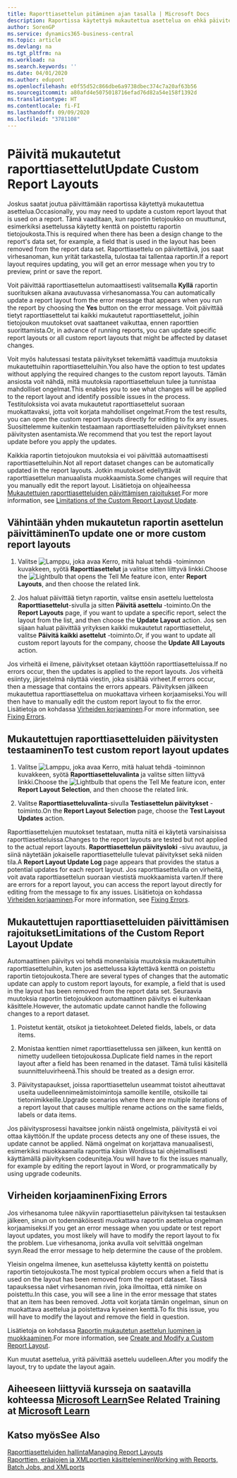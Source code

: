 ```yaml
---
title: Raporttiasettelun pitäminen ajan tasalla | Microsoft Docs
description: Raportissa käytettyä mukautettua asettelua on ehkä päivitettävä. Tämä vaaditaan, kun raportin tietojoukko on muuttunut, esimerkiksi asettelussa käytetty kenttä on poistettu raportin tietojoukosta.
author: SorenGP
ms.service: dynamics365-business-central
ms.topic: article
ms.devlang: na
ms.tgt_pltfrm: na
ms.workload: na
ms.search.keywords: ''
ms.date: 04/01/2020
ms.author: edupont
ms.openlocfilehash: e0f55d52c866dbe6a9738dbec374c7a20af63b56
ms.sourcegitcommit: a80afd4e5075018716efad76d82a54e158f1392d
ms.translationtype: HT
ms.contentlocale: fi-FI
ms.lasthandoff: 09/09/2020
ms.locfileid: "3781108"
---
```

# <a name="update-custom-report-layouts"></a><span data-ttu-id="f9fe3-104">Päivitä mukautetut raporttiasettelut</span><span class="sxs-lookup"><span data-stu-id="f9fe3-104">Update Custom Report Layouts</span></span>
<span data-ttu-id="f9fe3-105">Joskus saatat joutua päivittämään raportissa käytettyä mukautettua asettelua.</span><span class="sxs-lookup"><span data-stu-id="f9fe3-105">Occasionally, you may need to update a custom report layout that is used on a report.</span></span> <span data-ttu-id="f9fe3-106">Tämä vaaditaan, kun raportin tietojoukko on muuttunut, esimerkiksi asettelussa käytetty kenttä on poistettu raportin tietojoukosta.</span><span class="sxs-lookup"><span data-stu-id="f9fe3-106">This is required when there has been a design change to the report's data set, for example, a field that is used in the layout has been removed from the report data set.</span></span> <span data-ttu-id="f9fe3-107">Raporttiasettelu on päivitettävä, jos saat virhesanoman, kun yrität tarkastella, tulostaa tai tallentaa raportin.</span><span class="sxs-lookup"><span data-stu-id="f9fe3-107">If a report layout requires updating, you will get an error message when you try to preview, print or save the report.</span></span>  

<span data-ttu-id="f9fe3-108">Voit päivittää raporttiasettelun automaattisesti valitsemalla **Kyllä** raportin suorituksen aikana avautuvassa virhesanomassa.</span><span class="sxs-lookup"><span data-stu-id="f9fe3-108">You can automatically update a report layout from the error message that appears when you run the report by choosing the **Yes** button on the error message.</span></span> <span data-ttu-id="f9fe3-109">Voit päivittää tietyt raporttiasettelut tai kaikki mukautetut raporttiasettelut, joihin tietojoukon muutokset ovat saattaneet vaikuttaa, ennen raporttien suorittamista.</span><span class="sxs-lookup"><span data-stu-id="f9fe3-109">Or, in advance of running reports, you can update specific report layouts or all custom report layouts that might be affected by dataset changes.</span></span>  

<span data-ttu-id="f9fe3-110">Voit myös halutessasi testata päivitykset tekemättä vaadittuja muutoksia mukautettuihin raporttiasetteluihin.</span><span class="sxs-lookup"><span data-stu-id="f9fe3-110">You also have the option to test updates without applying the required changes to the custom report layouts.</span></span> <span data-ttu-id="f9fe3-111">Tämän ansiosta voit nähdä, mitä muutoksia raporttiasetteluun tulee ja tunnistaa mahdolliset ongelmat.</span><span class="sxs-lookup"><span data-stu-id="f9fe3-111">This enables you to see what changes will be applied to the report layout and identify possible issues in the process.</span></span> <span data-ttu-id="f9fe3-112">Testituloksista voi avata mukautetut raporttiasettelut suoraan muokattavaksi, jotta voit korjata mahdolliset ongelmat.</span><span class="sxs-lookup"><span data-stu-id="f9fe3-112">From the test results, you can open the custom report layouts directly for editing to fix any issues.</span></span> <span data-ttu-id="f9fe3-113">Suosittelemme kuitenkin testaamaan raporttiasetteluiden päivitykset ennen päivitysten asentamista.</span><span class="sxs-lookup"><span data-stu-id="f9fe3-113">We recommend that you test the report layout update before you apply the updates.</span></span>  

<span data-ttu-id="f9fe3-114">Kaikkia raportin tietojoukon muutoksia ei voi päivittää automaattisesti raporttiasetteluihin.</span><span class="sxs-lookup"><span data-stu-id="f9fe3-114">Not all report dataset changes can be automatically updated in the report layouts.</span></span> <span data-ttu-id="f9fe3-115">Jotkin muutokset edellyttävät raporttiasettelun manuaalista muokkaamista.</span><span class="sxs-lookup"><span data-stu-id="f9fe3-115">Some changes will require that you manually edit the report layout.</span></span> <span data-ttu-id="f9fe3-116">Lisätietoja on ohjeaiheessa [Mukautettujen raporttiasetteluiden päivittämisen rajoitukset](ui-update-report-layouts.md#UpdateLimitations).</span><span class="sxs-lookup"><span data-stu-id="f9fe3-116">For more information, see [Limitations of the Custom Report Layout Update](ui-update-report-layouts.md#UpdateLimitations).</span></span>  

## <a name="to-update-one-or-more-custom-report-layouts"></a><span data-ttu-id="f9fe3-117">Vähintään yhden mukautetun raportin asettelun päivittäminen</span><span class="sxs-lookup"><span data-stu-id="f9fe3-117">To update one or more custom report layouts</span></span>  

1.  <span data-ttu-id="f9fe3-118">Valitse ![Lamppu, joka avaa Kerro, mitä haluat tehdä -toiminnon](media/ui-search/search_small.png "Kerro, mitä haluat tehdä") kuvakkeen, syötä **Raporttiasettelut** ja valitse sitten liittyvä linkki.</span><span class="sxs-lookup"><span data-stu-id="f9fe3-118">Choose the ![Lightbulb that opens the Tell Me feature](media/ui-search/search_small.png "Tell me what you want to do") icon, enter **Report Layouts**, and then choose the related link.</span></span>  

2.  <span data-ttu-id="f9fe3-119">Jos haluat päivittää tietyn raportin, valitse ensin asettelu luettelosta **Raporttiasettelut**-sivulla ja sitten **Päivitä asettelu** -toiminto.</span><span class="sxs-lookup"><span data-stu-id="f9fe3-119">On the **Report Layouts** page, if you want to update a specific report, select the layout from the list, and then choose the **Update Layout** action.</span></span> <span data-ttu-id="f9fe3-120">Jos sen sijaan haluat päivittää yrityksen kaikki mukautetut raporttiasettelut, valitse **Päivitä kaikki asettelut** -toiminto.</span><span class="sxs-lookup"><span data-stu-id="f9fe3-120">Or, if you want to update all custom report layouts for the company, choose the **Update All Layouts** action.</span></span>  

<span data-ttu-id="f9fe3-121">Jos virheitä ei ilmene, päivitykset otetaan käyttöön raporttiasetteluissa.</span><span class="sxs-lookup"><span data-stu-id="f9fe3-121">If no errors occur, then the updates is applied to the report layouts.</span></span> <span data-ttu-id="f9fe3-122">Jos virheitä esiintyy, järjestelmä näyttää viestin, joka sisältää virheet.</span><span class="sxs-lookup"><span data-stu-id="f9fe3-122">If errors occur, then a message that contains the errors appears.</span></span> <span data-ttu-id="f9fe3-123">Päivityksen jälkeen mukautettua raporttiasettelua on muokattava virheen korjaamiseksi.</span><span class="sxs-lookup"><span data-stu-id="f9fe3-123">You will then have to manually edit the custom report layout to fix the error.</span></span> <span data-ttu-id="f9fe3-124">Lisätietoja on kohdassa [Virheiden korjaaminen](ui-update-report-layouts.md#FixErrors).</span><span class="sxs-lookup"><span data-stu-id="f9fe3-124">For more information, see [Fixing Errors](ui-update-report-layouts.md#FixErrors).</span></span>  

## <a name="to-test-custom-report-layout-updates"></a><span data-ttu-id="f9fe3-125">Mukautettujen raporttiasetteluiden päivitysten testaaminen</span><span class="sxs-lookup"><span data-stu-id="f9fe3-125">To test custom report layout updates</span></span>  

1.  <span data-ttu-id="f9fe3-126">Valitse ![Lamppu, joka avaa Kerro, mitä haluat tehdä -toiminnon](media/ui-search/search_small.png "Kerro, mitä haluat tehdä") kuvakkeen, syötä **Raporttiasetteluvalinta** ja valitse sitten liittyvä linkki.</span><span class="sxs-lookup"><span data-stu-id="f9fe3-126">Choose the ![Lightbulb that opens the Tell Me feature](media/ui-search/search_small.png "Tell me what you want to do") icon, enter **Report Layout Selection**, and then choose the related link.</span></span>  

2.  <span data-ttu-id="f9fe3-127">Valitse **Raporttiasetteluvalinta**-sivulla **Testiasettelun päivitykset** -toiminto.</span><span class="sxs-lookup"><span data-stu-id="f9fe3-127">On the **Report Layout Selection** page, choose the **Test Layout Updates** action.</span></span>  

 <span data-ttu-id="f9fe3-128">Raporttiasettelujen muutokset testataan, mutta niitä ei käytetä varsinaisissa raporttiasetteluissa.</span><span class="sxs-lookup"><span data-stu-id="f9fe3-128">Changes to the report layouts are tested but not applied to the actual report layouts.</span></span> <span data-ttu-id="f9fe3-129">**Raporttiasettelun päivitysloki** -sivu avautuu, ja siinä näytetään jokaiselle raporttiasettelulle tulevat päivitykset sekä niiden tila.</span><span class="sxs-lookup"><span data-stu-id="f9fe3-129">A **Report Layout Update Log** page appears that provides the status a potential updates for each report layout.</span></span> <span data-ttu-id="f9fe3-130">Jos raporttiasettelulla on virheitä, voit avata raporttiasettelun suoraan viestistä muokkaamista varten.</span><span class="sxs-lookup"><span data-stu-id="f9fe3-130">If there are errors for a report layout, you can access the report layout directly for editing from the message to fix any issues.</span></span> <span data-ttu-id="f9fe3-131">Lisätietoja on kohdassa [Virheiden korjaaminen](ui-update-report-layouts.md#FixErrors).</span><span class="sxs-lookup"><span data-stu-id="f9fe3-131">For more information, see [Fixing Errors](ui-update-report-layouts.md#FixErrors).</span></span>  

##  <a name="limitations-of-the-custom-report-layout-update"></a><a name="UpdateLimitations"></a> <span data-ttu-id="f9fe3-132">Mukautettujen raporttiasetteluiden päivittämisen rajoitukset</span><span class="sxs-lookup"><span data-stu-id="f9fe3-132">Limitations of the Custom Report Layout Update</span></span>  
 <span data-ttu-id="f9fe3-133">Automaattinen päivitys voi tehdä monenlaisia muutoksia mukautettuihin raporttiasetteluihin, kuten jos asettelussa käytettävä kenttä on poistettu raportin tietojoukosta.</span><span class="sxs-lookup"><span data-stu-id="f9fe3-133">There are several types of changes that the automatic update can apply to custom report layouts, for example, a field that is used in the layout has been removed from the report data set.</span></span> <span data-ttu-id="f9fe3-134">Seuraavia muutoksia raportin tietojoukkoon automaattinen päivitys ei kuitenkaan käsittele.</span><span class="sxs-lookup"><span data-stu-id="f9fe3-134">However, the automatic update cannot handle the following changes to a report dataset.</span></span>  

1.  <span data-ttu-id="f9fe3-135">Poistetut kentät, otsikot ja tietokohteet.</span><span class="sxs-lookup"><span data-stu-id="f9fe3-135">Deleted fields, labels, or data items.</span></span>  

2.  <span data-ttu-id="f9fe3-136">Monistaa kenttien nimet raporttiasettelussa sen jälkeen, kun kenttä on nimetty uudelleen tietojoukossa.</span><span class="sxs-lookup"><span data-stu-id="f9fe3-136">Duplicate field names in the report layout after a field has been renamed in the dataset.</span></span> <span data-ttu-id="f9fe3-137">Tämä tulisi käsitellä suunnitteluvirheenä.</span><span class="sxs-lookup"><span data-stu-id="f9fe3-137">This should be treated as a design error.</span></span>  

3.  <span data-ttu-id="f9fe3-138">Päivitystapaukset, joissa raporttiasettelun useammat toistot aiheuttavat useita uudelleennimeämistoimintoja samoille kentille, otsikoille tai tietonimikkeille.</span><span class="sxs-lookup"><span data-stu-id="f9fe3-138">Upgrade scenarios where there are multiple iterations of a report layout that causes multiple rename actions on the same fields, labels or data items.</span></span>  

 <span data-ttu-id="f9fe3-139">Jos päivitysprosessi havaitsee jonkin näistä ongelmista, päivitystä ei voi ottaa käyttöön.</span><span class="sxs-lookup"><span data-stu-id="f9fe3-139">If the update process detects any one of these issues, the update cannot be applied.</span></span> <span data-ttu-id="f9fe3-140">Nämä ongelmat on korjattava manuaalisesti, esimerkiksi muokkaamalla raporttia käsin Wordissa tai ohjelmallisesti käyttämällä päivityksen codeuniteja.</span><span class="sxs-lookup"><span data-stu-id="f9fe3-140">You will have to fix the issues manually, for example by editing the report layout in Word, or programmatically by using upgrade codeunits.</span></span>  

##  <a name="fixing-errors"></a><a name="FixErrors"></a> <span data-ttu-id="f9fe3-141">Virheiden korjaaminen</span><span class="sxs-lookup"><span data-stu-id="f9fe3-141">Fixing Errors</span></span>  
 <span data-ttu-id="f9fe3-142">Jos virhesanoma tulee näkyviin raporttiasettelun päivityksen tai testauksen jälkeen, sinun on todennäköisesti muokattava raportin asettelua ongelman korjaamiseksi.</span><span class="sxs-lookup"><span data-stu-id="f9fe3-142">If you get an error message when you update or test report layout updates, you most likely will have to modify the report layout to fix the problem.</span></span> <span data-ttu-id="f9fe3-143">Lue virhesanoma, jonka avulla voit selvittää ongelman syyn.</span><span class="sxs-lookup"><span data-stu-id="f9fe3-143">Read the error message to help determine the cause of the problem.</span></span>  

 <span data-ttu-id="f9fe3-144">Yleisin ongelma ilmenee, kun asettelussa käytetty kenttä on poistettu raportin tietojoukosta.</span><span class="sxs-lookup"><span data-stu-id="f9fe3-144">The most typical problem occurs when a field that is used on the layout has been removed from the report dataset.</span></span> <span data-ttu-id="f9fe3-145">Tässä tapauksessa näet virhesanoman rivin, joka ilmoittaa, että nimike on poistettu.</span><span class="sxs-lookup"><span data-stu-id="f9fe3-145">In this case, you will see a line in the error message that states that an item has been removed.</span></span> <span data-ttu-id="f9fe3-146">Jotta voit korjata tämän ongelman, sinun on muokattava asettelua ja poistettava kyseinen kenttä.</span><span class="sxs-lookup"><span data-stu-id="f9fe3-146">To fix this issue, you will have to modify the layout and remove the field in question.</span></span>  

 <span data-ttu-id="f9fe3-147">Lisätietoja on kohdassa [Raportin mukautetun asettelun luominen ja muokkaaminen](ui-how-create-custom-report-layout.md#ModifyCustomLayout).</span><span class="sxs-lookup"><span data-stu-id="f9fe3-147">For more information, see [Create and Modify a Custom Report Layout](ui-how-create-custom-report-layout.md#ModifyCustomLayout).</span></span>  

<span data-ttu-id="f9fe3-148">Kun muutat asettelua, yritä päivittää asettelu uudelleen.</span><span class="sxs-lookup"><span data-stu-id="f9fe3-148">After you modify the layout, try to update the layout again.</span></span>  

## <a name="see-related-training-at-microsoft-learn"></a><span data-ttu-id="f9fe3-149">Aiheeseen liittyviä kursseja on saatavilla kohteessa [Microsoft Learn](/learn/modules/change-documents-dynamics-365-business-central/index)</span><span class="sxs-lookup"><span data-stu-id="f9fe3-149">See Related Training at [Microsoft Learn](/learn/modules/change-documents-dynamics-365-business-central/index)</span></span>

## <a name="see-also"></a><span data-ttu-id="f9fe3-150">Katso myös</span><span class="sxs-lookup"><span data-stu-id="f9fe3-150">See Also</span></span>  
 [<span data-ttu-id="f9fe3-151">Raporttiasetteluiden hallinta</span><span class="sxs-lookup"><span data-stu-id="f9fe3-151">Managing Report Layouts</span></span>](ui-manage-report-layouts.md)  
 [<span data-ttu-id="f9fe3-152">Raporttien, eräajojen ja XMLportien käsitteleminen</span><span class="sxs-lookup"><span data-stu-id="f9fe3-152">Working with Reports, Batch Jobs, and XMLports</span></span>](ui-work-report.md)  
